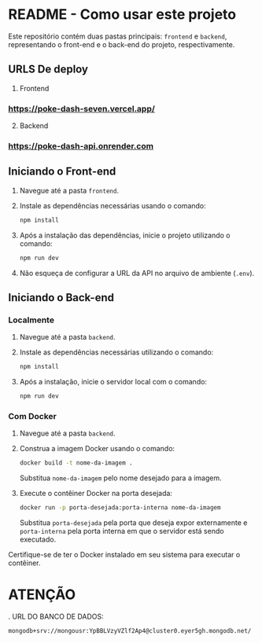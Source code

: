 # README - Como usar este projeto

Este repositório contém duas pastas principais: `frontend` e `backend`, representando o front-end e o back-end do projeto, respectivamente.

## URLS De deploy

1. Frontend

### https://poke-dash-seven.vercel.app/

2. Backend

### https://poke-dash-api.onrender.com

## Iniciando o Front-end

1. Navegue até a pasta `frontend`.

2. Instale as dependências necessárias usando o comando:

   ```bash
   npm install
   ```
3. Após a instalação das dependências, inicie o projeto utilizando o comando:

   ```bash
   npm run dev
   ```
4. Não esqueça de configurar a URL da API no arquivo de ambiente (`.env`).

## Iniciando o Back-end

### Localmente

1. Navegue até a pasta `backend`.

2. Instale as dependências necessárias utilizando o comando:

   ```bash
   npm install
   ```
3. Após a instalação, inicie o servidor local com o comando:

   ```bash
   npm run dev
   ```

### Com Docker

1. Navegue até a pasta `backend`.

2. Construa a imagem Docker usando o comando:

   ```bash
   docker build -t nome-da-imagem .
   ```
   Substitua `nome-da-imagem` pelo nome desejado para a imagem.

3. Execute o contêiner Docker na porta desejada:

   ```bash
   docker run -p porta-desejada:porta-interna nome-da-imagem
   ```
   Substitua `porta-desejada` pela porta que deseja expor externamente e `porta-interna` pela porta interna em que o servidor está sendo executado.

Certifique-se de ter o Docker instalado em seu sistema para executar o contêiner.

# ATENÇÃO

. URL DO BANCO DE DADOS:

```bash
mongodb+srv://mongousr:YpBBLVzyVZlf2Ap4@cluster0.eyer5gh.mongodb.net/
```
